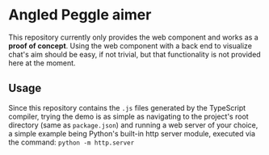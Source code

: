 # Angled Peggle aimer

This repository currently only provides the web component and works as a **proof
of concept**. Using the web component with a back end to visualize chat's aim
should be easy, if not trivial, but that functionality is not provided here at
the moment.

## Usage

Since this repository contains the `.js` files generated by the TypeScript
compiler, trying the demo is as simple as navigating to the project's root
directory (same as `package.json`) and running a web server of your choice, a
simple example being Python's built-in http server module, executed via the
command: `python -m http.server`

